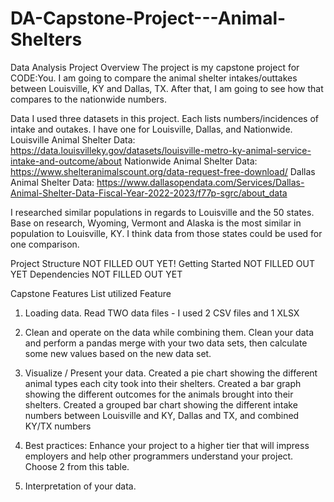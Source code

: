# DA-Capstone-Project---Animal-Shelters
Data Analysis Project
Overview
The project is my capstone project for CODE:You. I am going to compare the animal shelter intakes/outtakes between Louisville, KY and Dallas, TX.  After that, I am going to see how that compares to the nationwide numbers.  

Data
I used three datasets in this project. Each lists numbers/incidences of intake and outakes.  I have one for Louisville, Dallas, and Nationwide.
Louisville Animal Shelter Data: https://data.louisvilleky.gov/datasets/louisville-metro-ky-animal-service-intake-and-outcome/about
Nationwide Animal Shelter Data: https://www.shelteranimalscount.org/data-request-free-download/
Dallas Animal Shelter Data: https://www.dallasopendata.com/Services/Dallas-Animal-Shelter-Data-Fiscal-Year-2022-2023/f77p-sgrc/about_data

I researched similar populations in regards to Louisville and the 50 states.  Base on research, Wyoming, Vermont and Alaska is the most similar in population to Louisville, KY.  I think data from those states could be used for one comparison.

Project Structure
NOT FILLED OUT YET!
Getting Started
NOT FILLED OUT YET
Dependencies
NOT FILLED OUT YET


Capstone Features List utilized
Feature
1. Loading data. 
Read TWO data files - I used 2 CSV files and 1 XLSX

2. Clean and operate on the data while combining them. 
Clean your data and perform a pandas merge with your two data sets, then calculate some new values based on the new data set.  

3. Visualize / Present your data. 
Created a pie chart showing the different animal types each city took into their shelters.
Created a bar graph showing the different outcomes for the animals brought into their shelters.
Created a grouped bar chart showing the different intake numbers between Louisville and KY, Dallas and TX, and combined KY/TX numbers

4. Best practices: Enhance your project to a higher tier that will impress employers and help other programmers understand your project. Choose 2 from this table.

5. Interpretation of your data. 
